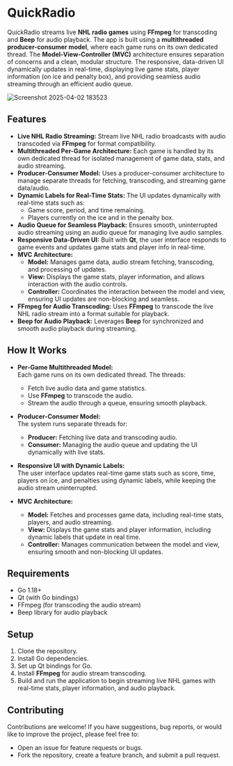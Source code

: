 # QuickRadio

QuickRadio streams live **NHL radio games** using **FFmpeg** for transcoding and **Beep** for audio playback. The app is built using a **multithreaded producer-consumer model**, where each game runs on its own dedicated thread. The **Model-View-Controller (MVC)** architecture ensures separation of concerns and a clean, modular structure. The responsive, data-driven UI dynamically updates in real-time, displaying live game stats, player information (on ice and penalty box), and providing seamless audio streaming through an efficient audio queue.

![Screenshot 2025-04-02 183523](https://github.com/user-attachments/assets/10a8c91a-854d-43e1-8bd8-a7b308bf960f)

## Features
- **Live NHL Radio Streaming:** Stream live NHL radio broadcasts with audio transcoded via **FFmpeg** for format compatibility.
- **Multithreaded Per-Game Architecture:** Each game is handled by its own dedicated thread for isolated management of game data, stats, and audio streaming.
- **Producer-Consumer Model:** Uses a producer-consumer architecture to manage separate threads for fetching, transcoding, and streaming game data/audio.
- **Dynamic Labels for Real-Time Stats:** The UI updates dynamically with real-time stats such as:
  - Game score, period, and time remaining.
  - Players currently on the ice and in the penalty box.
- **Audio Queue for Seamless Playback:** Ensures smooth, uninterrupted audio streaming using an audio queue for managing live audio samples.
- **Responsive Data-Driven UI:** Built with **Qt**, the user interface responds to game events and updates game stats and player info in real-time.
- **MVC Architecture:**
  - **Model:** Manages game data, audio stream fetching, transcoding, and processing of updates.
  - **View:** Displays the game stats, player information, and allows interaction with the audio controls.
  - **Controller:** Coordinates the interaction between the model and view, ensuring UI updates are non-blocking and seamless.
- **FFmpeg for Audio Transcoding:** Uses **FFmpeg** to transcode the live NHL radio stream into a format suitable for playback.
- **Beep for Audio Playback:** Leverages **Beep** for synchronized and smooth audio playback during streaming.

## How It Works
- **Per-Game Multithreaded Model:**  
  Each game runs on its own dedicated thread. The threads:
  - Fetch live audio data and game statistics.
  - Use **FFmpeg** to transcode the audio.
  - Stream the audio through a queue, ensuring smooth playback.
  
- **Producer-Consumer Model:**  
  The system runs separate threads for:
  - **Producer:** Fetching live data and transcoding audio.
  - **Consumer:** Managing the audio queue and updating the UI dynamically with live stats.
  
- **Responsive UI with Dynamic Labels:**  
  The user interface updates real-time game stats such as score, time, players on ice, and penalties using dynamic labels, while keeping the audio stream uninterrupted.

- **MVC Architecture:**  
  - **Model:** Fetches and processes game data, including real-time stats, players, and audio streaming.
  - **View:** Displays the game stats and player information, including dynamic labels that update in real time.
  - **Controller:** Manages communication between the model and view, ensuring smooth and non-blocking UI updates.

## Requirements
- Go 1.18+
- Qt (with Go bindings)
- FFmpeg (for transcoding the audio stream)
- Beep library for audio playback

## Setup
1. Clone the repository.
2. Install Go dependencies.
3. Set up Qt bindings for Go.
4. Install **FFmpeg** for audio stream transcoding.
5. Build and run the application to begin streaming live NHL games with real-time stats, player information, and audio playback.

## Contributing
Contributions are welcome! If you have suggestions, bug reports, or would like to improve the project, please feel free to:
- Open an issue for feature requests or bugs.
- Fork the repository, create a feature branch, and submit a pull request.

